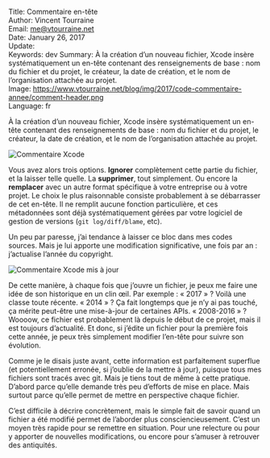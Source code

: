 Title:     Commentaire en-tête  
Author:    Vincent Tourraine  
Email:     me@vtourraine.net  
Date:      January 26, 2017  
Update:    
Keywords:  dev
Summary:   À la création d’un nouveau fichier, Xcode insère systématiquement un en-tête contenant des renseignements de base : nom du fichier et du projet, le créateur, la date de création, et le nom de l’organisation attachée au projet.  
Image:     https://www.vtourraine.net/blog/img/2017/code-commentaire-annee/comment-header.png  
Language:  fr  


À la création d’un nouveau fichier, Xcode insère systématiquement un en-tête contenant des renseignements de base : nom du fichier et du projet, le créateur, la date de création, et le nom de l’organisation attachée au projet.

![Commentaire Xcode](/blog/img/2017/code-commentaire-annee/comment-header.png)

Vous avez alors trois options. **Ignorer** complètement cette partie du fichier, et la laisser telle quelle. La **supprimer**, tout simplement. Ou encore la **remplacer** avec un autre format spécifique à votre entreprise ou à votre projet. Le choix le plus raisonnable consiste probablement à se débarrasser de cet en-tête. Il ne remplit aucune fonction particulière, et ces métadonnées sont déjà systématiquement gérées par votre logiciel de gestion de versions (`git log/diff/blame`, etc).

Un peu par paresse, j’ai tendance à laisser ce bloc dans mes codes sources. Mais je lui apporte une modification significative, une fois par an : j’actualise l’année du copyright.

![Commentaire Xcode mis à jour](/blog/img/2017/code-commentaire-annee/comment-header-updated.png)

De cette manière, à chaque fois que j’ouvre un fichier, je peux me faire une idée de son historique en un clin œil. Par exemple : « 2017 » ? Voilà une classe toute récente. « 2014 » ? Ça fait longtemps que je n’y ai pas touché, ça mérite peut-être une mise-à-jour de certaines APIs. « 2008-2016 » ? Woooow, ce fichier est probablement là depuis le début de ce projet, mais il est toujours d’actualité. Et donc, si j’édite un fichier pour la première fois cette année, je peux très simplement modifier l’en-tête pour suivre son évolution.

Comme je le disais juste avant, cette information est parfaitement superflue (et potentiellement erronée, si j’oublie de la mettre à jour), puisque tous mes fichiers sont tracés avec git. Mais je tiens tout de même à cette pratique. D’abord parce qu’elle demande très peu d’efforts de mise en place. Mais surtout parce qu’elle permet de mettre en perspective chaque fichier.

C’est difficile à décrire concrètement, mais le simple fait de savoir quand un fichier a été modifié permet de l’aborder plus consciencieusement. C’est un moyen très rapide pour se remettre en situation. Pour une relecture ou pour y apporter de nouvelles modifications, ou encore pour s’amuser à retrouver des antiquités.
